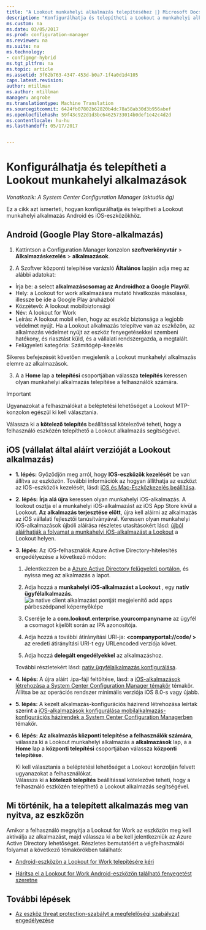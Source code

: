 ```yaml
---
title: "A Lookout munkahelyi alkalmazás telepítéséhez |} Microsoft Docs"
description: "Konfigurálhatja és telepítheti a Lookout a munkahelyi alkalmazásokhoz."
ms.custom: na
ms.date: 03/05/2017
ms.prod: configuration-manager
ms.reviewer: na
ms.suite: na
ms.technology:
- configmgr-hybrid
ms.tgt_pltfrm: na
ms.topic: article
ms.assetid: 3f62b763-4347-453d-b0a7-1f4a0d1d4105
caps.latest.revision: 
author: mtillman
ms.author: mtillman
manager: angrobe
ms.translationtype: Machine Translation
ms.sourcegitcommit: 6424fb07802b62820b4dc78a58ab30d3b956abef
ms.openlocfilehash: 59f43c922d1d3bc64625733014b0def1e42c4d2d
ms.contentlocale: hu-hu
ms.lasthandoff: 05/17/2017


---
```

# <a name="configure-and-deploy-lookout-for-work-apps"></a>Konfigurálhatja és telepítheti a Lookout munkahelyi alkalmazások

*Vonatkozik: A System Center Configuration Manager (aktuális ág)*

Ez a cikk azt ismerteti, hogyan konfigurálhatja és telepítheti a Lookout munkahelyi alkalmazás Android és iOS-eszközökhöz.

## <a name="android-google-play-store-app"></a>Android (Google Play Store-alkalmazás)
1.  Kattintson a Configuration Manager konzolon **szoftverkönyvtár** > **Alkalmazáskezelés** > **alkalmazások**.

2.  A Szoftver központi telepítése varázsló **Általános** lapján adja meg az alábbi adatokat:
  * Írja be: a select **alkalmazáscsomag az Androidhoz a Google Playről**.
  * Hely: a Lookout for work alkalmazásra mutató hivatkozás másolása, illessze be ide a Google Play áruházból
  * Közzétevő: A lookout mobilbiztonsági
  * Név: A lookout for Work
  * Leírás: A lookout mobil ellen, hogy az eszköz biztonsága a legjobb védelmet nyújt. Ha a Lookout alkalmazás telepítve van az eszközön, az alkalmazás védelmet nyújt az eszköz fenyegetésekkel szembeni hatékony, és riasztást küld, és a vállalati rendszergazda, a megtalált.
  * Felügyeleti kategória: Számítógép-kezelés

  Sikeres befejezését követően megjelenik a Lookout munkahelyi alkalmazás elemre az alkalmazások.

3.  A a **Home** lap a **telepítési** csoportjában válassza **telepítés** keressen olyan munkahelyi alkalmazás telepítése a felhasználók számára.
>[!IMPORTANT]
>Ugyanazokat a felhasználókat a beléptetési lehetőséget a Lookout MTP-konzolon egészül ki kell választania.

  Válassza ki a **kötelező telepítés** beállítással kötelezővé teheti, hogy a felhasználó eszközén telepíthető a Lookout alkalmazás segítségével.

## <a name="ios-enterprise-signed-version-of-lookout-app"></a>iOS (vállalat által aláírt verzióját a Lookout alkalmazás)

* **1. lépés:** Győződjön meg arról, hogy **IOS-eszközök kezelését** be van állítva az eszközön. További információk az hogyan állíthatja az eszközt az IOS-eszközök kezelését, lásd: [iOS és Mac-Eszközkezelés beállítása]().

* **2. lépés:** **Írja alá újra** keressen olyan munkahelyi iOS-alkalmazás. A lookout osztja el a munkahelyi iOS-alkalmazást az iOS App Store kívül a Lookout. **Az alkalmazás terjesztése előtt**, újra kell aláírni az alkalmazás az iOS vállalati fejlesztői tanúsítványával. Keressen olyan munkahelyi iOS-alkalmazások újbóli aláírása részletes utasításokért lásd: [újból aláírhatják a folyamat a munkahelyi iOS-alkalmazást a Lookout](https://personal.support.lookout.com/hc/en-us/articles/114094038714) a Lookout helyen.


* **3. lépés:** Az iOS-felhasználók Azure Active Directory-hitelesítés engedélyezése a következő módon:
  1.  Jelentkezzen be a [Azure Active Directory felügyeleti portálon](https://manage.windowsazure.com), és nyissa meg az alkalmazás a lapot.
  2.  Adja hozzá a **munkahelyi iOS-alkalmazást a Lookout** , egy **natív ügyfélalkalmazás**.
  ![a native client alkalmazást pontját megjelenítő add apps párbeszédpanel képernyőképe](media/aad-add-app.png)

  3. Cserélje le a **com.lookout.enterprise.yourcompanyname** az ügyfél a csomagot kijelölt során az IPA azonosítója.
  4.  Adja hozzá a további átirányítási URI-ja:  **&lt;companyportal://code/ >** az eredeti átirányítási URI-t egy URLencoded verziója követ.
  5.  Adja hozzá **delegált engedélyekkel** az alkalmazáshoz.

  További részletekért lásd: [natív ügyfélalkalmazás konfigurálása](https://azure.microsoft.com/en-us/documentation/articles/app-service-mobile-how-to-configure-active-directory-authentication/#optional-configure-a-native-client-application).


* **4. lépés:** A újra aláírt .ipa-fájl feltöltése, lásd: a [iOS-alkalmazások létrehozása a System Center Configuration Manager témakör](https://docs.microsoft.com/en-us/sccm/apps/get-started/creating-ios-applications) témakör. Állítsa be az operációs rendszer minimális verziója iOS 8.0-s vagy újabb.


* **5. lépés:** A kezelt alkalmazás-konfigurációs házirend létrehozása leírtak szerint a [iOS-alkalmazások konfigurálása mobilalkalmazás-konfigurációs házirendek a System Center Configuration Managerben](https://docs.microsoft.com/en-us/sccm/apps/deploy-use/configure-ios-apps-with-app-configuration-policies) témakör.


* **6. lépés:** **Az alkalmazás központi telepítése a felhasználók számára**, válassza ki a Lookout munkahelyi alkalmazás a **alkalmazások** lap, a a **Home** lap a **központi telepítési** csoportjában válassza **központi telepítése**.

  Ki kell választania a beléptetési lehetőséget a Lookout konzolján felvett ugyanazokat a felhasználókat.  
Válassza ki a **kötelező telepítés** beállítással kötelezővé teheti, hogy a felhasználó eszközén telepíthető a Lookout alkalmazás segítségével.

## <a name="what-happens-when-the-deployed-app-is-opened-on-the-device"></a>Mi történik, ha a telepített alkalmazás meg van nyitva, az eszközön




Amikor a felhasználó megnyitja a Lookout for Work az eszközön meg kell aktiválja az alkalmazást, majd válassza ki a be kell jelentkezniük az Azure Active Directory lehetőséget. Részletes bemutatóért a végfelhasználói folyamat a következő témakörökben található:

* [Android-eszközön a Lookout for Work telepítésére kéri](http://docs.microsoft.com/intune/enduser/you-are-prompted-to-install-lookout-for-work-android)

* [Hárítsa el a Lookout for Work Android-eszközön található fenyegetést szeretne](http://docs.microsoft.com/intune/enduser/you-need-to-resolve-a-threat-found-by-lookout-for-work-android)

## <a name="next-steps"></a>További lépések
* [Az eszköz threat protection-szabályt a megfelelőségi szabályzat engedélyezése](enable-device-threat-protection-rule-compliance-policy.md)

